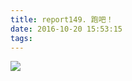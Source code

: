 ```yaml
---
title: report149. 跑吧！
date: 2016-10-20 15:53:15
tags:
---
```

![](https://i.loli.net/2017/12/25/5a4107208eea5.jpg)